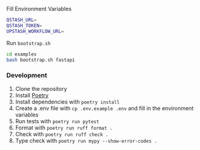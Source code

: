 Fill Environment Variables

```sh
QSTASH_URL=
QSTASH_TOKEN=
UPSTASH_WORKFLOW_URL=
```

Run `bootstrap.sh`

```sh
cd examples
bash bootstrap.sh fastapi
```

### Development

1. Clone the repository
2. Install [Poetry](https://python-poetry.org/docs/#installation)
3. Install dependencies with `poetry install`
4. Create a .env file with `cp .env.example .env` and fill in the environment variables
5. Run tests with `poetry run pytest`
6. Format with `poetry run ruff format .`
7. Check with `poetry run ruff check .`
8. Type check with `poetry run mypy --show-error-codes .`